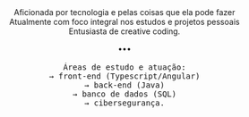 
<div align="center">
  
##

  <p align="center">
    Aficionada por tecnologia e pelas coisas que ela pode fazer<br>
    Atualmente com foco integral nos estudos e projetos pessoais<br>
    Entusiasta de creative coding. 
  </p> 
  •••
  <br><br>
  
  <div>
    <kbd>Áreas de estudo e atuação: <br>
      → front-end (Typescript/Angular) <br>
      → back-end (Java) <br>
      → banco de dados (SQL) <br>
      → cibersegurança.</kbd>
  </div>
  
##

</div>
